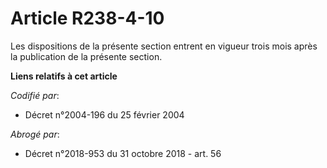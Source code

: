 # Article R238-4-10

Les dispositions de la présente section entrent en vigueur trois mois après la publication de la présente section.

**Liens relatifs à cet article**

_Codifié par_:

  - Décret n°2004-196 du 25 février 2004

_Abrogé par_:

  - Décret n°2018-953 du 31 octobre 2018 - art. 56
